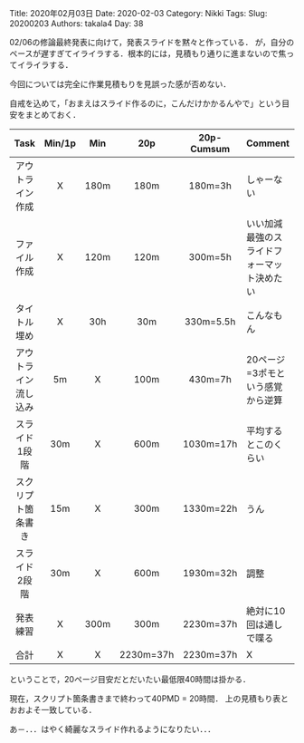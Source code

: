 ﻿Title: 2020年02月03日
Date: 2020-02-03
Category: Nikki
Tags: 
Slug: 20200203
Authors: takala4
Day: 38


02/06の修論最終発表に向けて，発表スライドを黙々と作っている．
が，自分のペースが遅すぎてイライラする．根本的には，見積もり通りに進まないので焦ってイライラする．


今回については完全に作業見積もりを見誤った感が否めない．


自戒を込めて，「おまえはスライド作るのに，こんだけかかるんやで」という目安をまとめておく．



|Task|Min/1p|Min|20p|20p-Cumsum|Comment|
|:-:|:-:|:-:|:-:|:-:|:--|
|アウトライン作成|X|180m|180m|180m=3h|しゃーない|
|ファイル作成|X|120m|120m|300m=5h|いい加減最強のスライドフォーマット決めたい|
|タイトル埋め|X|30h|30m|330m=5.5h|こんなもん|
|アウトライン流し込み|5m|X|100m|430m=7h|20ページ=3ポモという感覚から逆算|
|スライド1段階|30m|X|600m|1030m=17h|平均するとこのくらい|
|スクリプト箇条書き|15m|X|300m|1330m=22h|うん|
|スライド2段階|30m|X|600m|1930m=32h|調整|
|発表練習|X|300m|300m|2230m=37h|絶対に10回は通しで喋る|
|合計|X|X|2230m=37h|2230m=37h|X|


ということで，20ページ目安だとだいたい最低限40時間は掛かる．

現在，スクリプト箇条書きまで終わって40PMD = 20時間．
上の見積もり表とおおよそ一致している．


あ－．．．はやく綺麗なスライド作れるようになりたい．．．


